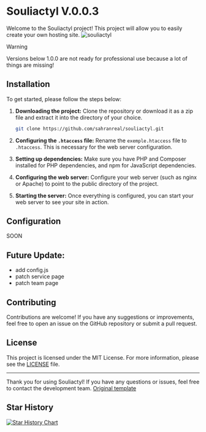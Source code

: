 # Souliactyl V.0.0.3

Welcome to the Souliactyl project! This project will allow you to easily create your own hosting site.
![souliactyl](https://github.com/SahranREAL/Souliactyl/assets/94926019/c3ee3f32-bc26-44b1-8dd3-a6e74be611fe)


> [!WARNING]  
> Versions below 1.0.0 are not ready for professional use because a lot of things are missing!

## Installation

To get started, please follow the steps below:

1. **Downloading the project:**
   Clone the repository or download it as a zip file and extract it into the directory of your choice.
   
   ```bash
   git clone https://github.com/sahranreal/souliactyl.git
   ```

2. **Configuring the `.htaccess` file:**
   Rename the `exemple.htaccess` file to `.htaccess`. This is necessary for the web server configuration.

3. **Setting up dependencies:**
   Make sure you have PHP and Composer installed for PHP dependencies, and npm for JavaScript dependencies.

4. **Configuring the web server:**
   Configure your web server (such as nginx or Apache) to point to the public directory of the project.

5. **Starting the server:**
   Once everything is configured, you can start your web server to see your site in action.


## Configuration

SOON

## Future Update:
- add config.js
- patch service page
- patch team page


## Contributing

Contributions are welcome! If you have any suggestions or improvements, feel free to open an issue on the GitHub repository or submit a pull request.

## License

This project is licensed under the MIT License. For more information, please see the [LICENSE](LICENSE) file.

---

Thank you for using Souliactyl! If you have any questions or issues, feel free to contact the development team.
[Original template](https://html.design/download/data-web-hosting-template/amp/)


## Star History

[![Star History Chart](https://api.star-history.com/svg?repos=sahranreal/souliactyl&type=Date)](https://star-history.com/#sahranreal/souliactyl&Date)
